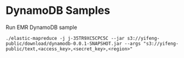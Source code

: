 DynamoDB Samples
================

Run EMR DynamoDB sample

    ./elastic-mapreduce -j j-35TR9XC5CPC5C --jar s3://yifeng-public/download/dynamodb-0.0.1-SNAPSHOT.jar --args "s3://yifeng-public/text,<access_key>,<secret_key>,<region>"
